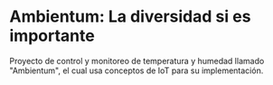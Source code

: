 # Ambientum: La diversidad si es importante
Proyecto de control y monitoreo de temperatura y humedad llamado "Ambientum", el cual usa conceptos de IoT para su implementación.
